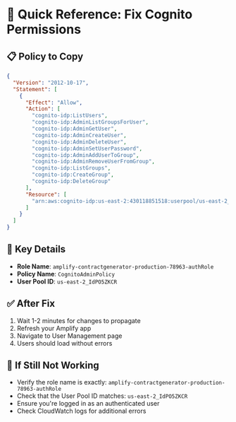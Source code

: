 # 🔧 Quick Reference: Fix Cognito Permissions

## 📋 **Policy to Copy**
```json
{
  "Version": "2012-10-17",
  "Statement": [
    {
      "Effect": "Allow",
      "Action": [
        "cognito-idp:ListUsers",
        "cognito-idp:AdminListGroupsForUser",
        "cognito-idp:AdminGetUser",
        "cognito-idp:AdminCreateUser",
        "cognito-idp:AdminDeleteUser",
        "cognito-idp:AdminSetUserPassword",
        "cognito-idp:AdminAddUserToGroup",
        "cognito-idp:AdminRemoveUserFromGroup",
        "cognito-idp:ListGroups",
        "cognito-idp:CreateGroup",
        "cognito-idp:DeleteGroup"
      ],
      "Resource": [
        "arn:aws:cognito-idp:us-east-2:430118851518:userpool/us-east-2_IdPO5ZKCR"
      ]
    }
  ]
}
```

## 🎯 **Key Details**
- **Role Name**: `amplify-contractgenerator-production-78963-authRole`
- **Policy Name**: `CognitoAdminPolicy`
- **User Pool ID**: `us-east-2_IdPO5ZKCR`

## ✅ **After Fix**
1. Wait 1-2 minutes for changes to propagate
2. Refresh your Amplify app
3. Navigate to User Management page
4. Users should load without errors

## 🚨 **If Still Not Working**
- Verify the role name is exactly: `amplify-contractgenerator-production-78963-authRole`
- Check that the User Pool ID matches: `us-east-2_IdPO5ZKCR`
- Ensure you're logged in as an authenticated user
- Check CloudWatch logs for additional errors 